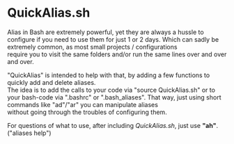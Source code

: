 # QuickAlias.sh
 
Alias in Bash are extremely powerful, yet they are always a hussle to configure if you need to use them 
for just 1 or 2 days. Which can sadly be extremely common, as most small projects / configurations      
require you to visit the same folders and/or run the same lines over and over and over.                 
                                                                                                        
"QuickAlias" is intended to help with that, by adding a few functions to quickly add and delete aliases.  
The idea is to add the calls to your code via "source QuickAlias.sh" or to your bash-code via ".bashrc" 
or ".bash_aliases". That way, just using short commands like "ad"/"ar" you can manipulate aliases       
without going through the troubles of configuring them.                                                 
                                                                                                        
For questions of what to use, after including *QuickAlias.sh*, just use **"ah"**. ("aliases help")              